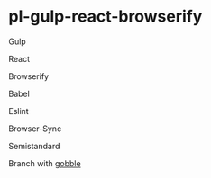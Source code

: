 # pl-gulp-react-browserify

Gulp

React

Browserify

Babel

Eslint

Browser-Sync

Semistandard


Branch with [gobble](https://github.com/AlexKVal/pl-gulp-react-browserify/tree/gobble)
